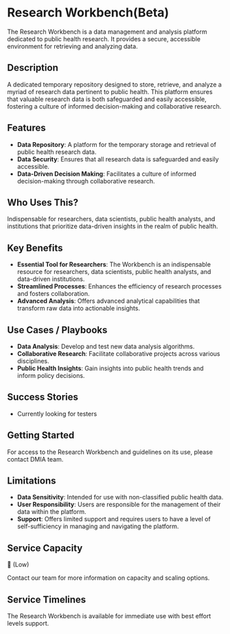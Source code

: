 # Research Workbench(Beta)

The Research Workbench is a data management and analysis platform dedicated to public health research. It provides a secure, accessible environment for retrieving and analyzing data.

## Description

A dedicated temporary repository designed to store, retrieve, and analyze a myriad of research data pertinent to public health. This platform ensures that valuable research data is both safeguarded and easily accessible, fostering a culture of informed decision-making and collaborative research.

## Features

- **Data Repository**: A platform for the temporary storage and retrieval of public health research data.
- **Data Security**: Ensures that all research data is safeguarded and easily accessible.
- **Data-Driven Decision Making**: Facilitates a culture of informed decision-making through collaborative research.

## Who Uses This?

Indispensable for researchers, data scientists, public health analysts, and institutions that prioritize data-driven insights in the realm of public health.

## Key Benefits

- **Essential Tool for Researchers**: The Workbench is an indispensable resource for researchers, data scientists, public health analysts, and data-driven institutions.
- **Streamlined Processes**: Enhances the efficiency of research processes and fosters collaboration.
- **Advanced Analysis**: Offers advanced analytical capabilities that transform raw data into actionable insights.

## Use Cases / Playbooks

- **Data Analysis**: Develop and test new data analysis algorithms.
- **Collaborative Research**: Facilitate collaborative projects across various disciplines.
- **Public Health Insights**: Gain insights into public health trends and inform policy decisions.

## Success Stories

- Currently looking for testers

## Getting Started

For access to the Research Workbench and guidelines on its use, please contact DMIA team.

## Limitations

- **Data Sensitivity**: Intended for use with non-classified public health data.
- **User Responsibility**: Users are responsible for the management of their data within the platform.
- **Support**: Offers limited support and requires users to have a level of self-sufficiency in managing and navigating the platform.

## Service Capacity

🪫 (Low)

Contact our team for more information on capacity and scaling options.

## Service Timelines

The Research Workbench is available for immediate use with best effort levels support.
